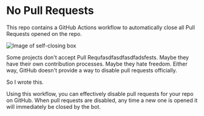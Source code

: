 # No Pull Requests

This repo contains a GitHub Actions workflow to automatically close all Pull Requests opened on the repo.

![Image of self-closing box](http://i.imgur.com/wQdS8RJ.gif)

Some projects don't accept Pull Requfasdfasdfasdfadsfests. Maybe they have their own contribution processes. Maybe they hate freedom. Either way, GitHub doesn't provide a way to disable pull requests officially.

So I wrote this.

Using this workflow, you can effectively disable pull requests for your repo on GitHub. When pull requests are disabled, any time a new one is opened it will immediately be closed by the bot.
